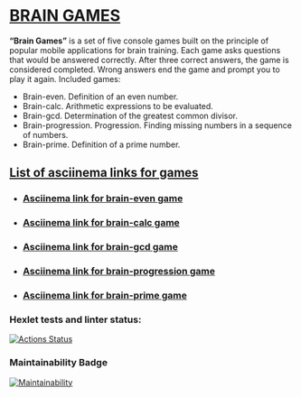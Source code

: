 # [BRAIN GAMES](https://github.com/SergDanilov/php-project-45/blob/main/README.md)
<p><b>“Brain Games”</b> is a set of five console games built on the principle of popular mobile applications for brain training. Each game asks questions that would be answered correctly. After three correct answers, the game is considered completed. Wrong answers end the game and prompt you to play it again. Included games:</p>
<ul>
<li>Brain-even. Definition of an even number.</li>
<li>Brain-calc. Arithmetic expressions to be evaluated.</li>
<li>Brain-gcd. Determination of the greatest common divisor.</li>
<li>Brain-progression. Progression. Finding missing numbers in a sequence of numbers.</li>
<li>Brain-prime. Definition of a prime number.</li>
</ul>

## [List of asciinema links for games](https://asciinema.org/~SergeyDani85)
<ul>
<li>

### [Asciinema link for brain-even game](https://asciinema.org/a/Pez3oOIWW7bMGp72YNZviF2X7)

</li>
<li>

### [Asciinema link for brain-calc game](https://asciinema.org/a/3dPHGqIPAasyczp4gzgIMxJ9A)
</li>
<li> 

### [Asciinema link for brain-gcd game](https://asciinema.org/a/620512)
</li>
<li>

### [Asciinema link for brain-progression game](https://asciinema.org/a/620751)
</li>
<li>

### [Asciinema link for brain-prime game](https://asciinema.org/a/621071)
</li>
</ul>


### Hexlet tests and linter status:
[![Actions Status](https://github.com/SergDanilov/php-project-45/actions/workflows/hexlet-check.yml/badge.svg)](https://github.com/SergDanilov/php-project-45/actions)
### Maintainability Badge
[![Maintainability](https://api.codeclimate.com/v1/badges/2c0c47005d943b508b0a/maintainability)](https://codeclimate.com/github/SergDanilov/php-project-45/maintainability)

